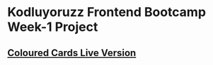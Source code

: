 # Kodluyoruzz Frontend Bootcamp Week-1 Project

## [Coloured Cards Live Version](https://coloured-cards.vercel.app/)
